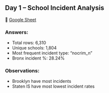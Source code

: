 ## Day 1 – School Incident Analysis

🔗 [Google Sheet](https://docs.google.com/spreadsheets/d/1ZCNy9zxdqsr_0ESV0Es9Wwu9zVcIALcKOuNJR5u-5Gg/edit?usp=sharing)

### Answers:
- Total rows: 6,310
- Unique schools: 1,804
- Most frequent incident type: “nocrim_n”
- Bronx incident %: 28.24%

### Observations:
- Brooklyn have most incidents
- Staten IS have most lowest incident rates
